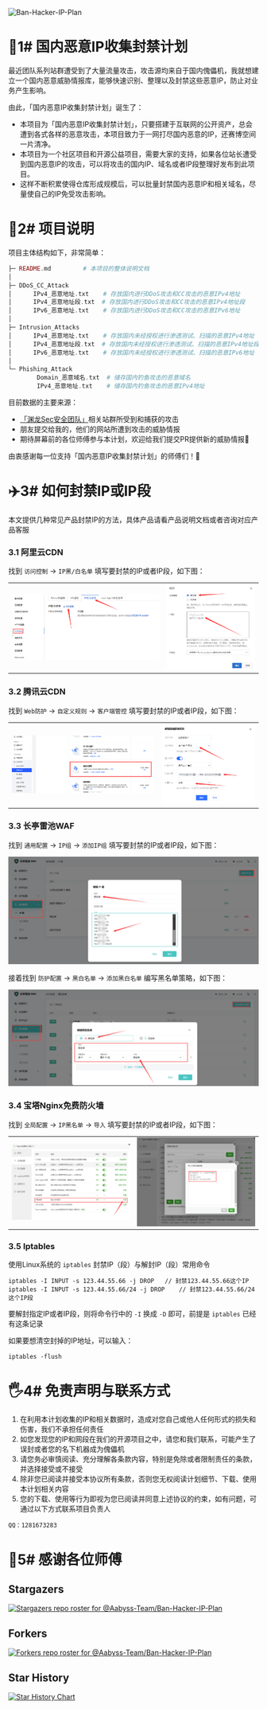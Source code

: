 ![Ban-Hacker-IP-Plan](https://socialify.git.ci/Aabyss-Team/Ban-Hacker-IP-Plan/image?description=1&descriptionEditable=%E3%80%8C%E5%9B%BD%E5%86%85%E6%81%B6%E6%84%8FIP%E6%94%B6%E9%9B%86%E5%B0%81%E7%A6%81%E8%AE%A1%E5%88%92%E3%80%8D&font=Bitter&forks=1&issues=1&language=1&name=1&owner=1&pattern=Brick%20Wall&pulls=1&stargazers=1&theme=Dark)

# 📝1# 国内恶意IP收集封禁计划

最近团队系列站群遭受到了大量流量攻击，攻击源均来自于国内傀儡机，我就想建立一个国内恶意威胁情报库，能够快速识别、整理以及封禁这些恶意IP，防止对业务产生影响。

由此，「国内恶意IP收集封禁计划」诞生了：

- 本项目为「国内恶意IP收集封禁计划」，只要搭建于互联网的公开资产，总会遭到各式各样的恶意攻击，本项目致力于一网打尽国内恶意的IP，还赛博空间一片清净。
- 本项目为一个社区项目和开源公益项目，需要大家的支持，如果各位站长遭受到国内恶意IP的攻击，可以将攻击的国内IP、域名或者IP段整理好发布到此项目。
- 这样不断积累使得仓库形成规模后，可以批量封禁国内恶意IP和相关域名，尽量使自己的IP免受攻击影响。


# 🚨2# 项目说明

项目主体结构如下，非常简单：

```php
├─ README.md         # 本项目的整体说明文档
│
├─ DDoS_CC_Attack
│      IPv4_恶意地址.txt    # 存放国内进行DDoS攻击和CC攻击的恶意IPv4地址
│      IPv4_恶意地址段.txt  # 存放国内进行DDoS攻击和CC攻击的恶意IPv4地址段
│      IPv6_恶意地址.txt    # 存放国内进行DDoS攻击和CC攻击的恶意IPv6地址
│
├─ Intrusion_Attacks
│      IPv4_恶意地址.txt    # 存放国内未经授权进行渗透测试、扫描的恶意IPv4地址
│      IPv4_恶意地址段.txt  # 存放国内未经授权进行渗透测试、扫描的恶意IPv4地址段
│      IPv6_恶意地址.txt    # 存放国内未经授权进行渗透测试、扫描的恶意IPv6地址
│
└─ Phishing_Attack
        Domain_恶意域名.txt  # 储存国内钓鱼攻击的恶意域名
        IPv4_恶意地址.txt    # 储存国内钓鱼攻击的恶意IPv4地址
```

目前数据的主要来源：

- [「渊龙Sec安全团队」](https://www.aabyss.cn/)相关站群所受到和捕获的攻击
- 朋友提交给我的，他们的网站所遭到攻击的威胁情报
- 期待屏幕前的各位师傅参与本计划，欢迎给我们提交PR提供新的威胁情报🥳

由衷感谢每一位支持「国内恶意IP收集封禁计划」的师傅们！🥰


# ✈️3# 如何封禁IP或IP段

本文提供几种常见产品封禁IP的方法，具体产品请看产品说明文档或者咨询对应产品客服

### 3.1 阿里云CDN

找到 `访问控制` -> `IP黑/白名单` 填写要封禁的IP或者IP段，如下图：

<table>
  <tr>
    <td><img src="./Img/阿里云CDN封禁-1.png" alt="" /></td>
    <td><img src="./Img/阿里云CDN封禁-2.png" alt="" /></td>
  </tr>
</table>

### 3.2 腾讯云CDN

找到 `Web防护` -> `自定义规则` -> `客户端管控` 填写要封禁的IP或者IP段，如下图：

<table>
  <tr>
    <td><img src="./Img/腾讯云CDN封禁-1.png" alt="" /></td>
    <td><img src="./Img/腾讯云CDN封禁-2.png" alt="" /></td>
  </tr>
</table>

### 3.3 长亭雷池WAF

找到 `通用配置` -> `IP组` -> `添加IP组` 填写要封禁的IP或者IP段，如下图：

![长亭雷池WAF-1](./Img/长亭雷池WAF封禁-1.png)

接着找到 `防护配置` -> `黑白名单` -> `添加黑白名单` 编写黑名单策略，如下图：

![长亭雷池WAF-2](./Img/长亭雷池WAF封禁-2.png)

### 3.4 宝塔Nginx免费防火墙

找到 `全局配置` -> `IP黑名单` -> `导入` 填写要封禁的IP或者IP段，如下图：

<table>
  <tr>
    <td><img src="./Img/宝塔防火墙封禁-1.png" alt="" /></td>
    <td><img src="./Img/宝塔防火墙封禁-2.png" alt="" /></td>
  </tr>
</table>

### 3.5 Iptables

使用Linux系统的 `iptables` 封禁IP（段）与解封IP（段）常用命令

```
iptables -I INPUT -s 123.44.55.66 -j DROP   // 封禁123.44.55.66这个IP
iptables -I INPUT -s 123.44.55.66/24 -j DROP    // 封禁123.44.55.66/24这个IP段
```

要解封指定IP或者IP段，则将命令行中的 `-I` 换成 `-D` 即可，前提是 `iptables` 已经有这条记录

如果要想清空封掉的IP地址，可以输入：

```
iptables -flush
```


# 🖐4# 免责声明与联系方式

1. 在利用本计划收集的IP和相关数据时，造成对您自己或他人任何形式的损失和伤害，我们不承担任何责任
2. 如您发现您的IP和网段在我们的开源项目之中，请您和我们联系，可能产生了误封或者您的名下机器成为傀儡机
3. 请您务必审慎阅读、充分理解各条款内容，特别是免除或者限制责任的条款，并选择接受或不接受
4. 除非您已阅读并接受本协议所有条款，否则您无权阅读计划细节、下载、使用本计划相关内容
5. 您的下载、使用等行为即视为您已阅读并同意上述协议的约束，如有问题，可通过以下方式联系项目负责人

```
QQ：1281673283
```


# 🙏5# 感谢各位师傅

## Stargazers

[![Stargazers repo roster for @Aabyss-Team/Ban-Hacker-IP-Plan](http://reporoster.com/stars/Aabyss-Team/Ban-Hacker-IP-Plan)](https://github.com/Aabyss-Team/Ban-Hacker-IP-Plan/stargazers)

## Forkers

[![Forkers repo roster for @Aabyss-Team/Ban-Hacker-IP-Plan](http://reporoster.com/forks/Aabyss-Team/Ban-Hacker-IP-Plan)](https://github.com/Aabyss-Team/Ban-Hacker-IP-Plan/network/members)

## Star History

[![Star History Chart](https://api.star-history.com/svg?repos=Aabyss-Team/Ban-Hacker-IP-Plan&type=Date)](https://star-history.com/#Aabyss-Team/Ban-Hacker-IP-Plan&Date)
